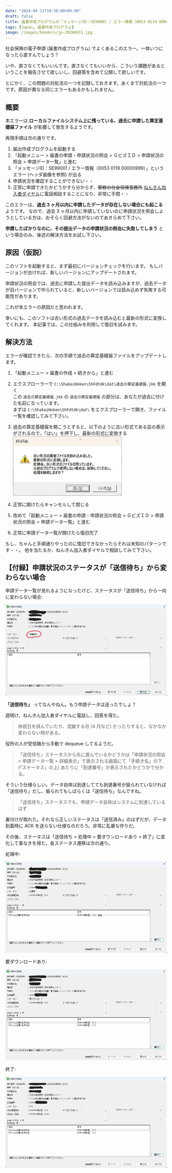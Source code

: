 ```yaml
---
date: "2024-04-11T18:30:00+09:00"
draft: false
title: 届書作成プログラムの「メッセージID：SE99001 / エラー情報（0053 0119 00000999）」対処法
tags: [Japan, 届書作成プログラム]
image: /images/headers/jp-20240411.jpg
---
```


社会保険の電子申請 (届書作成プログラム) でよくあるこのエラー。一体いつになったら直すんでしょう？

いや、直さなくてもいいんです。直さなくてもいいから、こういう課題があるということを報告させて欲しいし、回避策を含めて公開して欲しいです。

とにかく、この問題の対処法の一つを記録しておきます。あくまで対処法の一つです。原因が異なる同じエラーもあるかもしれません。

## 概要

本エラーは **ローカルファイルシステム上に残っている、過去に申請した算定基礎届ファイル** が影響して発生するようです。

再現手順は次の通りです。

1. 届出作成プログラムを起動する
1. 「起動メニュー > 届書の申請・申請状況の照会 > ＧビズＩＤ > 申請状況の照会 > 申請データ一覧」と進む
1. 「メッセージID：SE99001 / エラー情報（0053 0119 00000999）」というエラー (ヘッダ画像を参照) が出る
1. 申請状況を確認することができない・・
1. 正常に申請できたかどうかすら分からず、~~管轄の社会保険事務所~~ [ねんきん加入者ダイヤル](https://www.nenkin.go.jp/section/tel/toiawase_kanyusha.html)に電話相談することになり、非常に手間・・

このエラーは、**過去 3 ヶ月以内に申請したデータが存在しない場合にも起こる** ようです。
なので、過去 3 ヶ月以内に申請していないのに申請状況を照会しようとしている方は、おそらく回避方法がないのであきらめて下さい。

**申請したばかりなのに、その提出データの申請状況の照会に失敗してしまう** という場合のみ、後述の解決方法をお試し下さい。

## 原因（仮説）

このソフトを起動すると、まず最初にバージョンチェックを行います。
もしバージョンが古ければ、新しいバージョンにアップデートされます。

申請状況の照会では、過去に申請した提出データを読み込みますが、過去データが旧バージョンで作られていると、新しいバージョンでは読み込めず失敗する可能性があります。

これが本エラーの原因だと思われます。

幸いにも、このソフトは古い形式の過去データを読み込むと最新の形式に変換してくれます。
本記事では、この仕組みを利用して復旧を試みます。

## 解決方法

エラーが確認できたら、次の手順で過去の算定基礎届ファイルをアップデートします。

1. 「起動メニュー > 届書の作成 > 続きから」と進む

1. エクスプローラーで `C:\ShakaiHoken\ShFdtdk\dat\過去の算定基礎届.jkk` を開く\
    この `過去の算定基礎届.jkk` の `過去の算定基礎届` の部分は、あなたが過去に付けた名前になっています。\
    まずは `C:\ShakaiHoken\ShFdtdk\dat\` をエクスプローラーで開き、ファイル一覧を確認してみて下さい。

1. 過去の算定基礎届を開こうとすると、以下のように古い形式である旨の表示がされるので、「はい」を押下し、最新の形式に変換する\
    ![最新の形式に変換](/images/jp-20240411-5.jpg)

1. 正常に開けたらキャンセルして閉じる
1. 改めて「起動メニュー > 届書の申請・申請状況の照会 > ＧビズＩＤ > 申請状況の照会 > 申請データ一覧」と進む
1. 正常に申請データ一覧が開けたら復旧完了

もし、ちゃんと手順通りやったのに復旧できなかったらそれは未知のパターンです・・。
他を当たるか、ねんきん加入者ダイヤルで相談してみて下さい。

## 【付録】申請状況のステータスが「送信待ち」から変わらない場合

申請データ一覧が見れるようになったけど、ステータスが「送信待ち」から一向に変わらない場合:

![送信待ち](/images/jp-20240411-1.jpg)

**「送信待ち」** ってなんやねん。もう申請データは送ったでしょ？

週明け、ねんきん加入者ダイヤルに電話し、回答を得た。

> 休祝日を挟んでいたり、混雑する月 (4 月など) だったりすると、なかなか変わらない時がある。

役所の人が受信箱から手動で dequeue してるようだ。

> 「送信待ち」ステータスから先に進んでいるかどうかは「申請状況の照会 > 申請データ一覧 > 詳細表示」で表示される画面にて「手続き名」の下 (「ステータス」の上) あたりに「到達番号」が表示されたかどうかで分かる。

そういう仕様らしい。データ自体は到達してても到達番号が振られていなければ「送信待ち」だし、振られてもしばらくは「送信待ち」なんですね。

> 「送信待ち」ステータスでも、申請データ自体はシステムに到達しているはず

裏付けが取れた。それなら正しいステータスは「送信済み」のはずだが、データ到着時に ACK を送らない仕様なのだろう。非常に乱暴な作りだ。

その後、ステータスは「送信待ち > 処理中 > 要ダウンロードあり > 終了」に変化して事なきを得た。各ステータス遷移は次の通り。

処理中:

![処理中](/images/jp-20240411-2.jpg)

要ダウンロードあり:

![要ダウンロードあり](/images/jp-20240411-3.jpg)

終了:

![終了](/images/jp-20240411-4.jpg)
